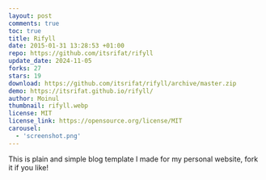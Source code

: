```yaml
---
layout: post
comments: true
toc: true
title: Rifyll
date: 2015-01-31 13:28:53 +01:00
repo: https://github.com/itsrifat/rifyll
update_date: 2024-11-05
forks: 27
stars: 19
download: https://github.com/itsrifat/rifyll/archive/master.zip
demo: https://itsrifat.github.io/rifyll/
author: Moinul
thumbnail: rifyll.webp
license: MIT
license_link: https://opensource.org/license/MIT
carousel:
  - 'screenshot.png'
---
```


This is plain and simple blog template I made for my personal website, fork it if you like!
